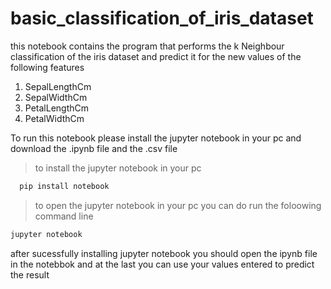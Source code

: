 # basic_classification_of_iris_dataset
this notebook contains the program that performs the k Neighbour classification of the iris dataset and predict it for the new values of the following features

1. SepalLengthCm
2. SepalWidthCm
3. PetalLengthCm
4. PetalWidthCm  
 
To run this notebook please install the jupyter notebook in your pc and download the .ipynb file and the .csv file 

> to install the jupyter notebook in your pc 
``` python
  pip install notebook
```
> to open the jupyter notebook in your pc you can do run the foloowing command line
``` python
jupyter notebook
```

after sucessfully installing jupyter notebook you should open the ipynb file in the notebbok and at the last you can use your values entered to predict the result
